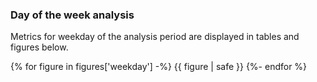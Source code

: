 ### <a name="weekday-analysis"></a>Day of the week analysis

Metrics for weekday of the analysis period are displayed in tables and figures below.

{% for figure in figures['weekday'] -%}
  {{ figure | safe }}
{%- endfor %}
